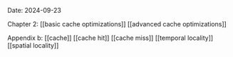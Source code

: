 Date: 2024-09-23

Chapter 2:
[[basic cache optimizations]]
[[advanced cache optimizations]]


Appendix b:
[[cache]]
[[cache hit]]
[[cache miss]]
[[temporal locality]]
[[spatial locality]]

